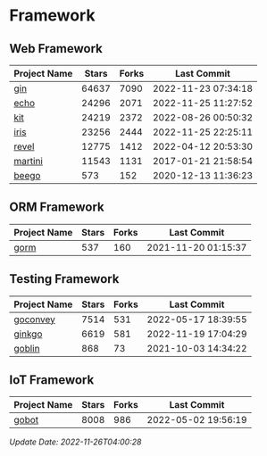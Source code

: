 # Framework

## Web Framework
| Project Name | Stars | Forks | Last Commit |
| ------------ | ----- | ----- | ----------- |
| [gin](https://github.com/gin-gonic/gin) | 64637 | 7090 | 2022-11-23 07:34:18 |
| [echo](https://github.com/labstack/echo) | 24296 | 2071 | 2022-11-25 11:27:52 |
| [kit](https://github.com/go-kit/kit) | 24219 | 2372 | 2022-08-26 00:50:32 |
| [iris](https://github.com/kataras/iris) | 23256 | 2444 | 2022-11-25 22:25:11 |
| [revel](https://github.com/revel/revel) | 12775 | 1412 | 2022-04-12 20:53:30 |
| [martini](https://github.com/go-martini/martini) | 11543 | 1131 | 2017-01-21 21:58:54 |
| [beego](https://github.com/astaxie/beego) | 573 | 152 | 2020-12-13 11:36:23 |

## ORM Framework
| Project Name | Stars | Forks | Last Commit |
| ------------ | ----- | ----- | ----------- |
| [gorm](https://github.com/jinzhu/gorm) | 537 | 160 | 2021-11-20 01:15:37 |

## Testing Framework
| Project Name | Stars | Forks | Last Commit |
| ------------ | ----- | ----- | ----------- |
| [goconvey](https://github.com/smartystreets/goconvey) | 7514 | 531 | 2022-05-17 18:39:55 |
| [ginkgo](https://github.com/onsi/ginkgo) | 6619 | 581 | 2022-11-19 17:04:29 |
| [goblin](https://github.com/franela/goblin) | 868 | 73 | 2021-10-03 14:34:22 |

## IoT Framework
| Project Name | Stars | Forks | Last Commit |
| ------------ | ----- | ----- | ----------- |
| [gobot](https://github.com/hybridgroup/gobot) | 8008 | 986 | 2022-05-02 19:56:19 |

*Update Date: 2022-11-26T04:00:28*
